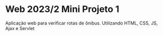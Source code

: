 # Web 2023/2 Mini Projeto 1
 Aplicação web para verificar rotas de ônibus. Utilizando HTML, CSS, JS, Ajax e Servlet
